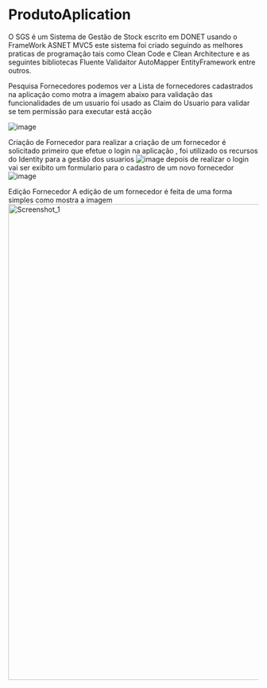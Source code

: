 # ProdutoAplication
O SGS é um Sistema de Gestão de Stock escrito em DONET  usando o FrameWork ASNET MVC5
este sistema foi criado seguindo as melhores praticas de programação tais como  Clean Code e  Clean Architecture
e  as seguintes bibliotecas  Fluente Validaitor AutoMapper  EntityFramework  entre outros.

Pesquisa Fornecedores
podemos ver a Lista de fornecedores cadastrados na aplicação como motra a imagem abaixo
para validação das funcionalidades de um usuario  foi usado as Claim do Usuario para validar se tem permissão para executar está acção

![image](https://user-images.githubusercontent.com/87865762/212498421-dae508d4-0461-45cc-9bbc-3675bc1645b9.png)

Criação de Fornecedor
para realizar a criação de um fornecedor é solicitado primeiro que efetue o login na aplicação ,  foi utilizado os recursos do Identity para a gestão dos usuarios 
![image](https://user-images.githubusercontent.com/87865762/212498631-c29783a0-120c-460c-b54e-263c01972872.png)
depois de realizar o login  vai  ser exibito um formulario  para o cadastro de um novo fornecedor
![image](https://user-images.githubusercontent.com/87865762/212498694-4d06f259-0e1d-44ed-a012-95b935881501.png)


Edição Fornecedor
A edição de um fornecedor é  feita de uma forma simples  como mostra a imagem
<img width="956" alt="Screenshot_1" src="https://user-images.githubusercontent.com/87865762/212498882-a68b71b0-b3f9-46e6-b74e-1617bde72416.png">


